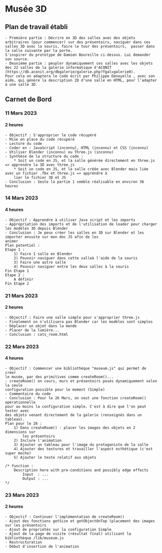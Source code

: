 # Musée 3D
## Plan de travail établi
    - Première partie : Décrire en 3D des salles avec des objets arbitraires (pour commencer) sur des présentoirs, naviguer dans ces salles 3D avec la souris, faire le tour des présentoirs,  passer dans la salle suivante par la porte.
    S'inspirer du prototype de Damien Boureille ci-dessus. Lui demander son source.
    - Deuxième partie : peupler dynamiquement ces salles avec les objets des 22 salles de la galerie informatique d'ACONIT (https://db.aconit.org/dbgalerie/galerie.php?fgal=galerie0).
    Pour cela on adaptera le code écrit par Philippe Denoyelle , avec son aide, qui génère la description 2D d'une salle en HTML, pour l’adapter à une salle 3D.

## Carnet de Bord
### 11 Mars 2023
#### 2 heures
    - Objectif : S'approprier le code récupéré
    - Mise en place du code récupéré
    - Lecture du code
    - Coder en : JavaScript (inconnu), HTML (inconnu) et CSS (inconnu)
    - Utiliser Blender (inconnu) ou Three.js (inconnu)
    - Synthèse de la structure du code :
        * Soit un code en JS, et la salle générée directement en three.js => apprendre la 3D avec three.js
        * Soit un code en JS, et la salle créée avec Blender mais liée avec un fichier .fbx et three.js => apprendre à
        lier le fichier 3D et JS
    - Conclusion : Seule la partie 1 semble réalisable en environ 36 heures

### 14 Mars 2023
#### 4 heures
    - Objectif : Apprendre à utiliser Java script et les imports
    - Appropriation des imports et de l'utilisation de loader pour charger les modèles 3D depuis Blender
    - Conclusion : Je peux créer les salles en 3D sur Blender et les importer ensuite sur mon doc JS afin de les
    animer
    Plan potentiel :
    Etape 1 :
        1) Faire 1 salle en Blender
        2) Pouvoir naviguer dans cette salleà l'aide de la souris
        3) Faire une autre salle
        4) Pouvoir naviguer entre les deux salles à la souris
    Fin Etape 1
    Etape 2 :
        A définir
    Fin Etape 2

### 21 Mars 2023
#### 2 heures
    - Objectif : Faire une salle simple pour s'approprier three.js
    - Finalement on n'utilisera pas Blender car les modèles sont simples
    - Déplacer un objet dans la monde
    - Placer de la lumière...
    - Conclusion : cats_room.html

### 22 Mars 2023
#### 4 heures
    - Objectif : Commencer une bibliothèque "museum.js" qui permet de créer
    le musée, par des primitives comme createRoom()...
    - createRoom() en cours, murs et présentoirs posés dynamiquement selon la seule
    configuration possible pour le moment (Simple)
    - Commentaire du code
    - Conclusion : Pour le 26 Mars, on veut une fonction createRoom() opérationnelle
    pour au moins la configuration simple. C'est à dire que l'on peut tester avec
    des objets venant directement de la galerie (renseignés dans un tableau).
    Plan pour le 26 :
        1) Dans createRoom() : placer les images des objets en 2 dimensions sur 
            les présentoirs
        2) Inclure l'animation
        3) Ajouter un tableau pour l'image du protagoniste de la salle
        4) Ajouter des textures et travailler l'aspect esthétique (c'est super moche)
        5) Ajouter le texte relatif aux objets

    /* function :
        Description here with pre-conditions and possibly edge effects
            Input  : ...
            Output : ...
    */

### 23 Mars 2023
#### 2 heures
    - Objectif : Continuer l'implémentation de createRoom()
    - Ajout des fonctions getSize et getObjectOnTop (placement des images sur les présentoirs
    - Ajout de propriétés sur la configuration Simple
    - Ajout de la page de visite (résultat final) utilisant la bibliothèque /lib/museum.js
    - Restructuration
    - Début d'insertion de l'animation